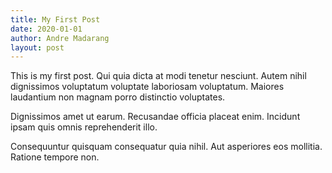```yaml
---
title: My First Post
date: 2020-01-01
author: Andre Madarang
layout: post
---
```


This is my first post. Qui quia dicta at modi tenetur nesciunt. Autem nihil dignissimos voluptatum voluptate laboriosam voluptatum. Maiores laudantium non magnam porro distinctio voluptates.

Dignissimos amet ut earum. Recusandae officia placeat enim. Incidunt ipsam quis omnis reprehenderit illo.

Consequuntur quisquam consequatur quia nihil. Aut asperiores eos mollitia. Ratione tempore non.


